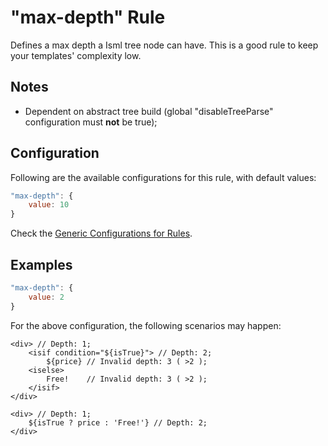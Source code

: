 # "max-depth" Rule

Defines a max depth a Isml tree node can have. This is a good rule to keep your templates' complexity low.

## Notes

- Dependent on abstract tree build (global "disableTreeParse" configuration must **not** be true);

## Configuration

Following are the available configurations for this rule, with default values:

```js
"max-depth": {
    value: 10
}
```

Check the [Generic Configurations for Rules][generic-config].

## Examples

```js
"max-depth": {
    value: 2
}
```

For the above configuration, the following scenarios may happen:

```
<div> // Depth: 1;
    <isif condition="${isTrue}"> // Depth: 2;
        ${price} // Invalid depth: 3 ( >2 );
    <iselse>
        Free!    // Invalid depth: 3 ( >2 );
    </isif>
</div>
```

```
<div> // Depth: 1;
    ${isTrue ? price : 'Free!'} // Depth: 2;
</div>
```

[generic-config]: <../generic-rule-config.md>
